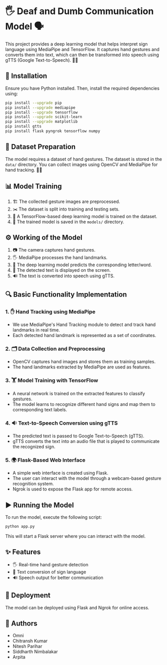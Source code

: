 # 🖐️ Deaf and Dumb Communication Model 🗣️

This project provides a deep learning model that helps interpret sign language using MediaPipe and TensorFlow. It captures hand gestures and converts them into text, which can then be transformed into speech using gTTS (Google Text-to-Speech). 🧠💡

## 🔧 Installation

Ensure you have Python installed. Then, install the required dependencies using:

```sh
pip install --upgrade pip
pip install --upgrade mediapipe
pip install --upgrade tensorflow
pip install --upgrade scikit-learn
pip install --upgrade matplotlib
pip install gtts
pip install flask pyngrok tensorflow numpy
```

## 📂 Dataset Preparation

The model requires a dataset of hand gestures. The dataset is stored in the `data/` directory. You can collect images using OpenCV and MediaPipe for hand tracking. 🎥📸

## 📊 Model Training

1. 🏗️ The collected gesture images are preprocessed.
2. ✂️ The dataset is split into training and testing sets.
3. 🧠 A TensorFlow-based deep learning model is trained on the dataset.
4. 💾 The trained model is saved in the `models/` directory.

## ⚙️ Working of the Model

1. 📷 The camera captures hand gestures.
2. 🖐️ MediaPipe processes the hand landmarks.
3. 🤖 The deep learning model predicts the corresponding letter/word.
4. 📝 The detected text is displayed on the screen.
5. 🔊 The text is converted into speech using gTTS.

## 🔍 Basic Functionality Implementation

### 1. ✋ Hand Tracking using MediaPipe
- We use MediaPipe's Hand Tracking module to detect and track hand landmarks in real time.
- Each detected hand landmark is represented as a set of coordinates.

### 2. 🗂️ Data Collection and Preprocessing
- OpenCV captures hand images and stores them as training samples.
- The hand landmarks extracted by MediaPipe are used as features.

### 3. 🏋️ Model Training with TensorFlow
- A neural network is trained on the extracted features to classify gestures.
- The model learns to recognize different hand signs and map them to corresponding text labels.

### 4. 🔉 Text-to-Speech Conversion using gTTS
- The predicted text is passed to Google Text-to-Speech (gTTS).
- gTTS converts the text into an audio file that is played to communicate the recognized sign.

### 5. 🌍 Flask-Based Web Interface
- A simple web interface is created using Flask.
- The user can interact with the model through a webcam-based gesture recognition system.
- Ngrok is used to expose the Flask app for remote access.

## ▶️ Running the Model

To run the model, execute the following script:

```sh
python app.py
```

This will start a Flask server where you can interact with the model.

## ✨ Features
- 🖐️ Real-time hand gesture detection
- 📝 Text conversion of sign language
- 🔊 Speech output for better communication

## 🚀 Deployment
The model can be deployed using Flask and Ngrok for online access.

## 👥 Authors
- Omni
- Chitransh Kumar
- Nitesh Parihar
- Siddharth Nimbalakar
- Arpita

